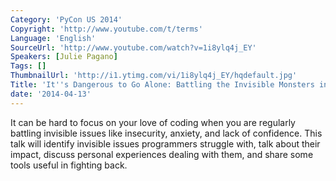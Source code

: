 ```yaml
---
Category: 'PyCon US 2014'
Copyright: 'http://www.youtube.com/t/terms'
Language: 'English'
SourceUrl: 'http://www.youtube.com/watch?v=1i8ylq4j_EY'
Speakers: [Julie Pagano]
Tags: []
ThumbnailUrl: 'http://i1.ytimg.com/vi/1i8ylq4j_EY/hqdefault.jpg'
Title: 'It''s Dangerous to Go Alone: Battling the Invisible Monsters in Tech'
date: '2014-04-13'
---
```

It can be hard to focus on your love of coding when you are regularly battling invisible issues like insecurity, anxiety, and lack of confidence. This talk will identify invisible issues programmers struggle with, talk about their impact, discuss personal experiences dealing with them, and share some tools useful in fighting back.